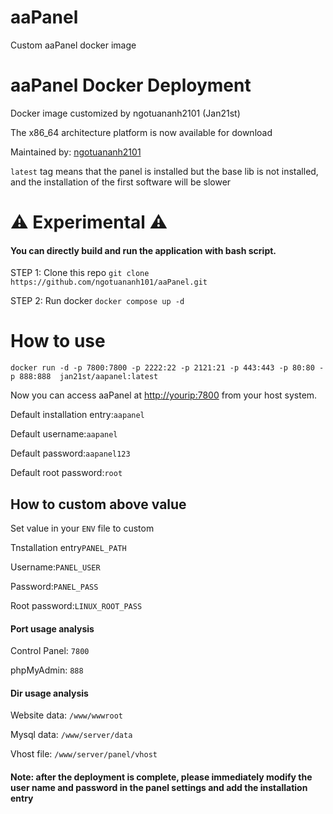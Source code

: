 # aaPanel
Custom aaPanel docker image
<h1>aaPanel Docker Deployment</h1>
<p>Docker image customized by ngotuananh2101 (Jan21st)</p>
<p>The x86_64 architecture platform is now available for download</p>
<p>Maintained by: <a href="https://github.com/ngotuananh101">ngotuananh2101</a></p>
<p><code>latest</code> tag means that the panel is installed but the base lib is not installed, and the installation of the first software will be slower</p>

<h1>⚠️ Experimental ⚠️</h1>
<h4>You can directly build and run the application with bash script.</h4>
<p>STEP 1: Clone this repo <code>git clone https://github.com/ngotuananh101/aaPanel.git</code></p>
<p>STEP 2: Run docker <code>docker compose up -d</code></p>


<h1>How to use</h1>
<p><code>docker run -d -p 7800:7800 -p 2222:22 -p 2121:21 -p 443:443 -p 80:80 -p 888:888  jan21st/aapanel:latest</code></p>
<p>Now you can access aaPanel at <a href="http://yourip:7800">http://yourip:7800</a> from your host system.</p>
<p>Default installation entry:<code>aapanel</code></p>
<p>Default username:<code>aapanel</code></p>
<p>Default password:<code>aapanel123</code></p>
<p>Default root password:<code>root</code></p>

<h2>How to custom above value</h2>
<p>Set value in your <code>ENV</code> file to custom</p>
<p>Tnstallation entry<code>PANEL_PATH</code></p>
<p>Username:<code>PANEL_USER</code></p>
<p>Password:<code>PANEL_PASS</code></p>
<p>Root password:<code>LINUX_ROOT_PASS</code></p>

<h4>Port usage analysis</h4>
<p>Control Panel: <code>7800</code></p>
<p>phpMyAdmin: <code>888</code></p>

<h4>Dir usage analysis</h4>
<p>Website data: <code>/www/wwwroot</code></p>
<p>Mysql data: <code>/www/server/data</code></p>
<p>Vhost file: <code>/www/server/panel/vhost</code></p>

<h4>Note: after the deployment is complete, please immediately modify the user name and password in the panel settings and add the installation entry</h4>
